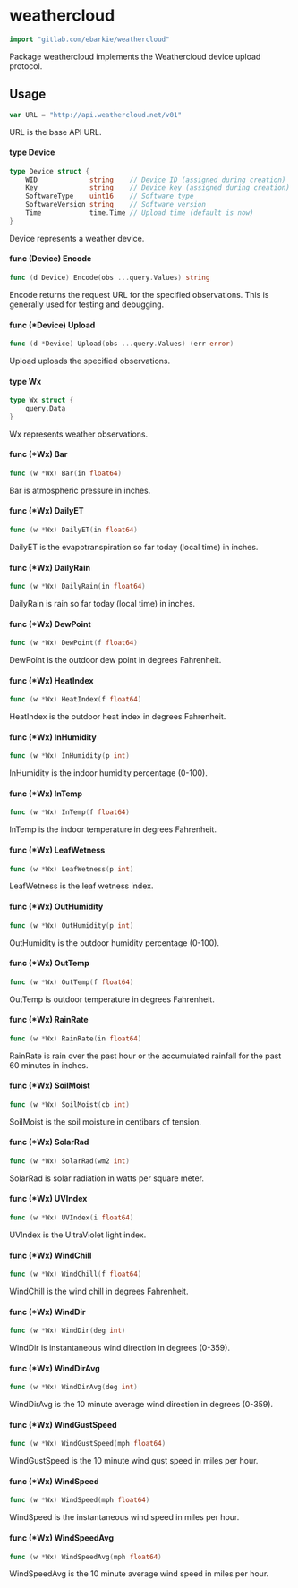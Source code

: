 # weathercloud

```go
import "gitlab.com/ebarkie/weathercloud"
```

Package weathercloud implements the Weathercloud device upload protocol.

## Usage

```go
var URL = "http://api.weathercloud.net/v01"
```
URL is the base API URL.

#### type Device

```go
type Device struct {
	WID             string    // Device ID (assigned during creation)
	Key             string    // Device key (assigned during creation)
	SoftwareType    uint16    // Software type
	SoftwareVersion string    // Software version
	Time            time.Time // Upload time (default is now)
}
```

Device represents a weather device.

#### func (Device) Encode

```go
func (d Device) Encode(obs ...query.Values) string
```
Encode returns the request URL for the specified observations. This is generally
used for testing and debugging.

#### func (*Device) Upload

```go
func (d *Device) Upload(obs ...query.Values) (err error)
```
Upload uploads the specified observations.

#### type Wx

```go
type Wx struct {
	query.Data
}
```

Wx represents weather observations.

#### func (*Wx) Bar

```go
func (w *Wx) Bar(in float64)
```
Bar is atmospheric pressure in inches.

#### func (*Wx) DailyET

```go
func (w *Wx) DailyET(in float64)
```
DailyET is the evapotranspiration so far today (local time) in inches.

#### func (*Wx) DailyRain

```go
func (w *Wx) DailyRain(in float64)
```
DailyRain is rain so far today (local time) in inches.

#### func (*Wx) DewPoint

```go
func (w *Wx) DewPoint(f float64)
```
DewPoint is the outdoor dew point in degrees Fahrenheit.

#### func (*Wx) HeatIndex

```go
func (w *Wx) HeatIndex(f float64)
```
HeatIndex is the outdoor heat index in degrees Fahrenheit.

#### func (*Wx) InHumidity

```go
func (w *Wx) InHumidity(p int)
```
InHumidity is the indoor humidity percentage (0-100).

#### func (*Wx) InTemp

```go
func (w *Wx) InTemp(f float64)
```
InTemp is the indoor temperature in degrees Fahrenheit.

#### func (*Wx) LeafWetness

```go
func (w *Wx) LeafWetness(p int)
```
LeafWetness is the leaf wetness index.

#### func (*Wx) OutHumidity

```go
func (w *Wx) OutHumidity(p int)
```
OutHumidity is the outdoor humidity percentage (0-100).

#### func (*Wx) OutTemp

```go
func (w *Wx) OutTemp(f float64)
```
OutTemp is outdoor temperature in degrees Fahrenheit.

#### func (*Wx) RainRate

```go
func (w *Wx) RainRate(in float64)
```
RainRate is rain over the past hour or the accumulated rainfall for the past 60
minutes in inches.

#### func (*Wx) SoilMoist

```go
func (w *Wx) SoilMoist(cb int)
```
SoilMoist is the soil moisture in centibars of tension.

#### func (*Wx) SolarRad

```go
func (w *Wx) SolarRad(wm2 int)
```
SolarRad is solar radiation in watts per square meter.

#### func (*Wx) UVIndex

```go
func (w *Wx) UVIndex(i float64)
```
UVIndex is the UltraViolet light index.

#### func (*Wx) WindChill

```go
func (w *Wx) WindChill(f float64)
```
WindChill is the wind chill in degrees Fahrenheit.

#### func (*Wx) WindDir

```go
func (w *Wx) WindDir(deg int)
```
WindDir is instantaneous wind direction in degrees (0-359).

#### func (*Wx) WindDirAvg

```go
func (w *Wx) WindDirAvg(deg int)
```
WindDirAvg is the 10 minute average wind direction in degrees (0-359).

#### func (*Wx) WindGustSpeed

```go
func (w *Wx) WindGustSpeed(mph float64)
```
WindGustSpeed is the 10 minute wind gust speed in miles per hour.

#### func (*Wx) WindSpeed

```go
func (w *Wx) WindSpeed(mph float64)
```
WindSpeed is the instantaneous wind speed in miles per hour.

#### func (*Wx) WindSpeedAvg

```go
func (w *Wx) WindSpeedAvg(mph float64)
```
WindSpeedAvg is the 10 minute average wind speed in miles per hour.
